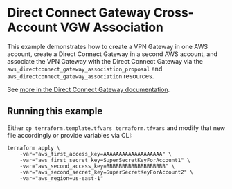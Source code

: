 # Direct Connect Gateway Cross-Account VGW Association

This example demonstrates how to create a VPN Gateway in one AWS account, create a Direct Connect Gateway in a second AWS account, and associate the VPN Gateway with the Direct Connect Gateway via the `aws_directconnect_gateway_association_proposal` and `aws_directconnect_gateway_association` resources.

See [more in the Direct Connect Gateway documentation](https://docs.aws.amazon.com/directconnect/latest/UserGuide/direct-connect-gateways.html).

## Running this example

Either `cp terraform.template.tfvars terraform.tfvars` and modify that new file accordingly or provide variables via CLI:

```
terraform apply \
	-var="aws_first_access_key=AAAAAAAAAAAAAAAAAAA" \
	-var="aws_first_secret_key=SuperSecretKeyForAccount1" \
	-var="aws_second_access_key=BBBBBBBBBBBBBBBBBBB" \
	-var="aws_second_secret_key=SuperSecretKeyForAccount2" \
	-var="aws_region=us-east-1"
```
